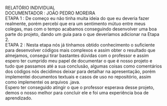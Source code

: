   
RELATÓRIO INDIVIDUAL  
 DOCUMENTADOR  :  JOÃO PEDRO MOREIRA   
ETAPA  1 : De começo eu não tinha muita ideia do que eu deveria fazer realmente,  porém percebi  que era um sentimento  mútuo entre meus colegas,  mas com o tempo acabamos conseguindo desenvolver uma boa parte do projeto, dando um guia para o que deveríamos adicionar na Etapa 2\.   
ETAPA 2 : Nesta etapa nós já tínhamos obtido conhecimento o suficiente para desenvolver códigos mais complexos e assim obter o resultado que almejamos, consegui  tirar bastantes dúvidas com o professor e assim espero ter cumprido meu papel de documentar o que é nosso projeto e tudo que passamos até a sua conclusão, algumas coisas como comentários dos códigos nós decidimos deixar para detalhar na apresentação, porém implementei documentos textuais e casos de uso no repositório, assim como implementei os arquivos .java.  
Espero ter conseguido atingir o que o professor esperava desse projeto, demos o nosso melhor para concluir ele e foi uma experiência boa de aprendizado.
